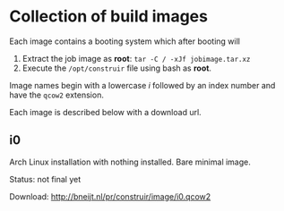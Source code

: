 Collection of build images
==========================
Each image contains a booting system which after booting will

1. Extract the job image as **root**: `tar -C / -xJf jobimage.tar.xz`
2. Execute the `/opt/construir` file using bash as **root**.

Image names begin with a lowercase _i_ followed by an index number and have the `qcow2` extension.

Each image is described below with a download url.

i0
--
Arch Linux installation with nothing installed. Bare minimal image.

Status: not final yet

Download: http://bneijt.nl/pr/construir/image/i0.qcow2



